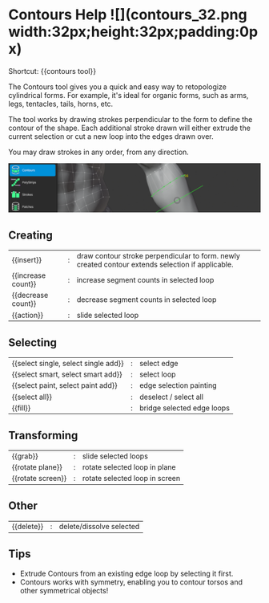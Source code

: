 # Contours Help ![](contours_32.png width:32px;height:32px;padding:0px)

Shortcut: {{contours tool}}


The Contours tool gives you a quick and easy way to retopologize cylindrical forms.
For example, it's ideal for organic forms, such as arms, legs, tentacles, tails, horns, etc.

The tool works by drawing strokes perpendicular to the form to define the contour of the shape.
Each additional stroke drawn will either extrude the current selection or cut a new loop into the edges drawn over.

You may draw strokes in any order, from any direction.

![](help_contours.png)


## Creating

|  |  |  |
| --- | --- | --- |
| {{insert}}                           | : | draw contour stroke perpendicular to form. newly created contour extends selection if applicable. |
| {{increase count}}                   | : | increase segment counts in selected loop |
| {{decrease count}}                   | : | decrease segment counts in selected loop |
| {{action}}                           | : | slide selected loop |


## Selecting

|  |  |  |
| --- | --- | --- |
| {{select single, select single add}} | : | select edge |
| {{select smart, select smart add}}   | : | select loop |
| {{select paint, select paint add}}   | : | edge selection painting |
| {{select all}}                       | : | deselect / select all |
| {{fill}}                             | : | bridge selected edge loops |

## Transforming

|  |  |  |
| --- | --- | --- |
| {{grab}}          | : | slide selected loops |
| {{rotate plane}}  | : | rotate selected loop in plane |
| {{rotate screen}} | : | rotate selected loop in screen |

## Other

|  |  |  |
| --- | --- | --- |
| {{delete}}         | : | delete/dissolve selected |

## Tips

- Extrude Contours from an existing edge loop by selecting it first.
- Contours works with symmetry, enabling you to contour torsos and other symmetrical objects!
